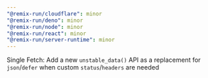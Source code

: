 ```yaml
---
"@remix-run/cloudflare": minor
"@remix-run/deno": minor
"@remix-run/node": minor
"@remix-run/react": minor
"@remix-run/server-runtime": minor
---
```


Single Fetch: Add a new `unstable_data()` API as a replacement for `json`/`defer` when custom `status`/`headers` are needed
